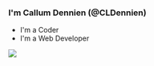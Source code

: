 ### I'm Callum Dennien (@CLDennien)
- I'm a Coder
- I'm a Web Developer

![](https://komarev.com/ghpvc/?username=CLDennien&color=green&label=Stalkers)
